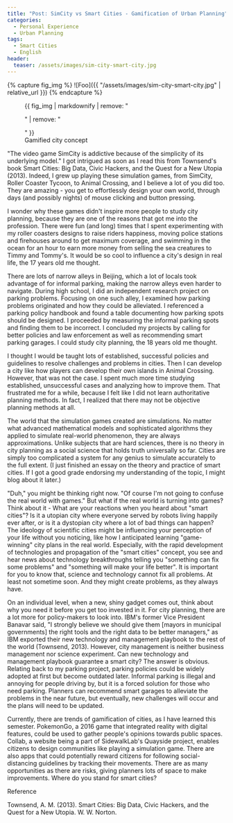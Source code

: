 ```yaml
---
title: "Post: SimCity vs Smart Cities - Gamification of Urban Planning"
categories:
  - Personal Experience
  - Urban Planning
tags:
  - Smart Cities
  - English
header:
  teaser: /assets/images/sim-city-smart-city.jpg
---
```

{% capture fig_img %}
![Foo]({{ "/assets/images/sim-city-smart-city.jpg" | relative_url }})
{% endcapture %}

<figure>
  {{ fig_img | markdownify | remove: "<p>" | remove: "</p>" }}
  <figcaption>Gamified city concept</figcaption>
</figure>

"The video game SimCity is addictive because of the simplicity of its underlying model." I got intrigued as soon as I read this from Townsend's book Smart Cities: Big Data, Civic Hackers, and the Quest for a New Utopia (2013). Indeed, I grew up playing these simulation games, from SimCity, Roller Coaster Tycoon, to Animal Crossing, and I believe a lot of you did too. They are amazing - you get to effortlessly design your own world, through days (and possibly nights) of mouse clicking and button pressing.

 

I wonder why these games didn't inspire more people to study city planning, because they are one of the reasons that got me into the profession. There were fun (and long) times that I spent experimenting with my roller coasters designs to raise riders happiness, moving police stations and firehouses around to get maximum coverage, and swimming in the ocean for an hour to earn more money from selling the sea creatures to Timmy and Tommy's. It would be so cool to influence a city's design in real life, the 17 years old me thought.

 

There are lots of narrow alleys in Beijing, which a lot of locals took advantage of for informal parking, making the narrow alleys even harder to navigate. During high school, I did an independent research project on parking problems. Focusing on one such alley, I examined how parking problems originated and how they could be alleviated. I referenced a parking policy handbook and found a table documenting how parking spots should be designed. I proceeded by measuring the informal parking spots and finding them to be incorrect. I concluded my projects by calling for better policies and law enforcement as well as recommending smart parking garages. I could study city planning, the 18 years old me thought.

 

I thought I would be taught lots of established, successful policies and guidelines to resolve challenges and problems in cities. Then I can develop a city like how players can develop their own islands in Animal Crossing. However, that was not the case. I spent much more time studying established, unsuccessful cases and analyzing how to improve them. That frustrated me for a while, because I felt like I did not learn authoritative planning methods. In fact, I realized that there may not be objective planning methods at all.

 

The world that the simulation games created are simulations. No matter what advanced mathematical models and sophisticated algorithms they applied to simulate real-world phenomenon, they are always approximations. Unlike subjects that are hard sciences, there is no theory in city planning as a social science that holds truth universally so far. Cities are simply too complicated a system for any genius to simulate accurately to the full extent. (I just finished an essay on the theory and practice of smart cities. If I got a good grade endorsing my understanding of the topic, I might blog about it later.)

 

"Duh," you might be thinking right now. "Of course I'm not going to confuse the real world with games." But what if the real world is turning into games? Think about it - What are your reactions when you heard about "smart cities"? Is it a utopian city where everyone served by robots living happily ever after, or is it a dystopian city where a lot of bad things can happen? The ideology of scientific cities might be influencing your perception of your life without you noticing, like how I anticipated learning "game-winning" city plans in the real world. Especially, with the rapid development of technologies and propagation of the "smart cities" concept, you see and hear news about technology breakthroughs telling you "something can fix some problems" and "something will make your life better". It is important for you to know that, science and technology cannot fix all problems. At least not sometime soon. And they might create problems, as they always have. 

 

On an individual level, when a new, shiny gadget comes out, think about why you need it before you get too invested in it. For city planning, there are a lot more for policy-makers to look into. IBM's former Vice President Banavar said, "I strongly believe we should give them [mayors in municipal governments] the right tools and the right data to be better managers," as IBM exported their new technology and management playbook to the rest of the world (Townsend, 2013). However, city management is neither business management nor science experiment. Can new technology and management playbook guarantee a smart city? The answer is obvious. Relating back to my parking project, parking policies could be widely adopted at first but become outdated later. Informal parking is illegal and annoying for people driving by, but it is a forced solution for those who need parking. Planners can recommend smart garages to alleviate the problems in the near future, but eventually, new challenges will occur and the plans will need to be updated. 

 

Currently, there are trends of gamification of cities, as I have learned this semester. PokemonGo, a 2016 game that integrated reality with digital features, could be used to gather people's opinions towards public spaces. Collab, a website being a part of SidewalkLab's Quayside project, enables citizens to design communities like playing a simulation game. There are also apps that could potentially reward citizens for following social-distancing guidelines by tracking their movements. There are as many opportunities as there are risks, giving planners lots of space to make improvements. Where do you stand for smart cities?

Reference

Townsend, A. M. (2013). Smart Cities: Big Data, Civic Hackers, and the Quest for a New Utopia. W. W. Norton.